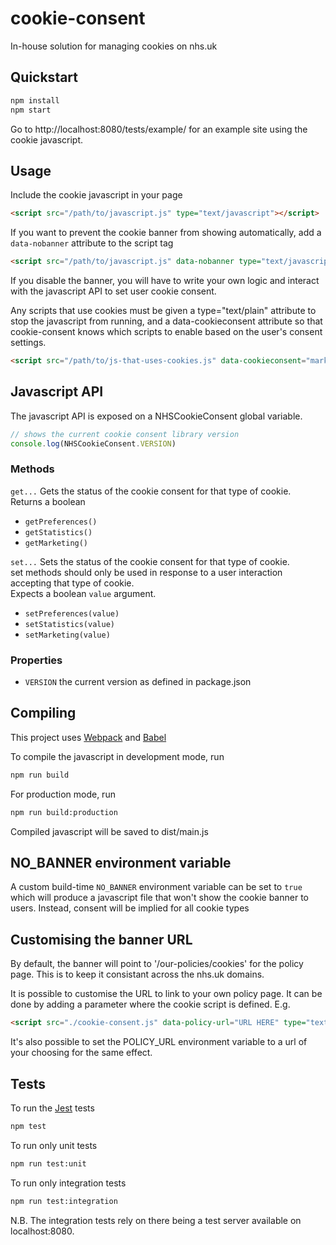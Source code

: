 # cookie-consent
In-house solution for managing cookies on nhs.uk

## Quickstart

```sh
npm install
npm start
```

Go to http://localhost:8080/tests/example/ for an example site using the cookie javascript.

## Usage

Include the cookie javascript in your page
```html
<script src="/path/to/javascript.js" type="text/javascript"></script>
```

If you want to prevent the cookie banner from showing automatically, add a
`data-nobanner` attribute to the script tag
```html
<script src="/path/to/javascript.js" data-nobanner type="text/javascript"></script>
```

If you disable the banner, you will have to write your own logic and interact with
the javascript API to set user cookie consent.

Any scripts that use cookies must be given a type="text/plain" attribute to stop the
javascript from running, and a data-cookieconsent attribute so that cookie-consent knows
which scripts to enable based on the user's consent settings.

```html
<script src="/path/to/js-that-uses-cookies.js" data-cookieconsent="marketing" type="text/plain"></script>
```

## Javascript API

The javascript API is exposed on a NHSCookieConsent global variable.

```js
// shows the current cookie consent library version
console.log(NHSCookieConsent.VERSION)
```

### Methods

`get...` Gets the status of the cookie consent for that type of cookie.  
Returns a boolean

- `getPreferences()`
- `getStatistics()`
- `getMarketing()`

`set...` Sets the status of the cookie consent for that type of cookie.  
set methods should only be used in response to a user interaction accepting that type of cookie.  
Expects a boolean `value` argument.

- `setPreferences(value)`
- `setStatistics(value)`
- `setMarketing(value)`

### Properties

- `VERSION` the current version as defined in package.json

## Compiling

This project uses [Webpack](https://webpack.js.org/) and [Babel](https://babeljs.io/)

To compile the javascript in development mode, run
```sh
npm run build
```

For production mode, run
```sh
npm run build:production
```

Compiled javascript will be saved to dist/main.js

## NO_BANNER environment variable

A custom build-time `NO_BANNER` environment variable can be set to `true` which
will produce a javascript file that won't show the cookie banner to users.
Instead, consent will be implied for all cookie types

## Customising the banner URL

By default, the banner will point to '/our-policies/cookies' for the policy page.
This is to keep it consistant across the nhs.uk domains.

It is possible to customise the URL to link to your own policy page. It can be done by
adding a parameter where the cookie script is defined. E.g.

```html
<script src="./cookie-consent.js" data-policy-url="URL HERE" type="text/javascript"></script>
```

It's also possible to set the POLICY_URL environment variable to a url of your choosing for the same effect.

## Tests

To run the [Jest](https://jestjs.io/en/) tests

```sh
npm test
```

To run only unit tests
```sh
npm run test:unit
```

To run only integration tests
```sh
npm run test:integration
```

N.B. The integration tests rely on there being a test server available on localhost:8080.
